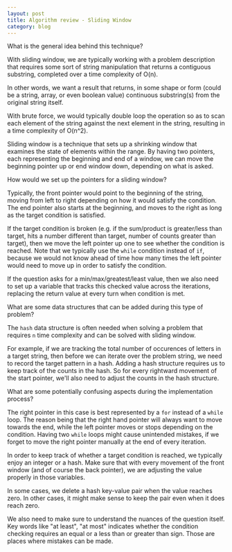 ```yaml
---
layout: post
title: Algorithm review - Sliding Window
category: blog
---
```


What is the general idea behind this technique?

With sliding window, we are typically working with a problem description that requires some sort of string manipulation that returns a contiguous substring, completed over a time complexity of O(n). 

In other words, we want a result that returns, in some shape or form (could be a string, array, or even boolean value) continuous substring(s) from the original string itself. 

With brute force, we would typically double loop the operation so as to scan each element of the string against the next element in the string, resulting in a time complexity of O(n^2).

Sliding window is a technique that sets up a shrinking window that examines the state of elements within the range. By having two pointers, each representing the beginning and end of a window, we can move the beginning pointer up or end window down, depending on what is asked.

How would we set up the pointers for a sliding window?

Typically, the front pointer would point to the beginning of the string, moving from left to right depending on how it would satisfy the condition. The end pointer also starts at the beginning, and moves to the right as long as the target condition is satisfied. 

If the target condition is broken (e.g. if the sum/product is greater/less than target, hits a number different than target, number of counts greater than target), then we move the left pointer up one to see whether the condition is reached. Note that we typically use the `while` condition instead of `if`, because we would not know ahead of time how many times the left pointer would need to move up in order to satisfy the condition.

If the question asks for a min/max/greatest/least value, then we also need to set up a variable that tracks this checked value across the iterations, replacing the return value at every turn when condition is met.

What are some data structures that can be added during this type of problem?

The `hash` data structure is often needed when solving a problem that requires `n` time complexity and can be solved with sliding window. 

For example, if we are tracking the total number of occurences of letters in a target string,   then before we can iterate over the problem string, we need to record the target pattern in a hash. Adding a hash structure requires us to keep track of the counts in the hash. So for every rightward movement of the start pointer, we'll also need to adjust the counts in the hash structure.

What are some potentially confusing aspects during the implementation process?

The right pointer in this case is best represented by a `for` instead of a `while` loop. The reason being that the right hand pointer will always want to move towards the end, while the left pointer moves or stops depending on the condition. Having two `while` loops might cause unintended mistakes, if we forget to move the right pointer manually at the end of every iteration.

In order to keep track of whether a target condition is reached, we typically enjoy an integer or a hash. Make sure that with every movement of the front window (and of course the back pointer), we are adjusting the value properly in those variables.

In some cases, we delete a hash key-value pair when the value reaches zero. In other cases, it might make sense to keep the pair even when it does reach zero.

We also need to make sure to understand the nuances of the question itself. Key words like "at least", "at most" indicates whether the condition checking requires an equal or a less than or greater than sign. Those are places where mistakes can be made.